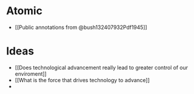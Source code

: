 # Atomic

- [[Public annotations from @bush132407932Pdf1945]]

# Ideas

- [[Does technological advancement really lead to greater control of our enviroment]]
- [[What is the force that drives technology to advance]]
- 

